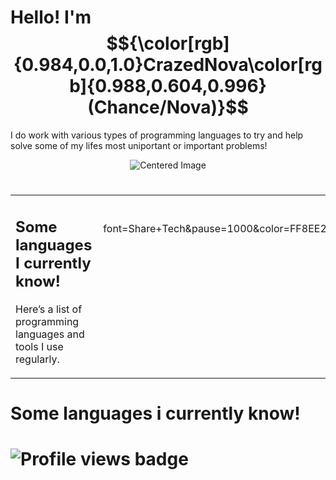 

<!---Colorable text --->


# Hello! I'm $${\color[rgb]{0.984,0.0,1.0}CrazedNova\color[rgb]{0.988,0.604,0.996}(Chance/Nova)}$$
I do work with various types of programming languages to try and help solve some of my lifes most uniportant or important problems!
<div style="text-align: center;">
  <img src="https://media.discordapp.net/attachments/975865507653759007/1403407255776264232/IMG_1754.png?ex=6897705b&is=68961edb&hm=7325407ff3dc7ccbf41579671030c7408358c322937e918f6f11ac89050fc9a5&=&format=webp&quality=lossless&width=1269&height=153" alt="Centered Image">
</div>

#
<table width="100%">
  <tr>
    <td valign="middle" style="padding-right: 10px;">
      <h2>Some languages I currently know!</h2>
      <p>Here’s a list of programming languages and tools I use regularly.</p>
    </td>
    <td width="200" align="center" valign="middle">
      [![Typing SVG](https://readme-typing-svg.herokuapp.com?font=Share+Tech&pause=1000&color=FF8EE2&random=true&width=435&lines=Work+work+work...;So+tell+your+mother%2C+tell+your+pops%2C+we're+in+a+new+world%E2%80%94+it+never+stops!;Your+phone+linging!!;ERROR;Syntax+Error;Your+cool;The+quick+brown+fox%2C+jumped+over+the+blue+moon.;BOUNUS+DUCKS!;I+am+Heavy+weapons+guy%2C+and+this+is+my+TANK.;Fly+high+rick+may%2C+we+miss+you.;Didn't+you+see+the+bloody+bombs!%3F;I+have+yet+to+meet+one+who+can+outsmart+bullet..;Maybe..+Maybe..;TheMastergamer20180.;Twigs+is+silly.;How+are+you%2C+old+friend%3F;My+my+my..+what+do+we+have+here%3F)](https://git.io/typing-svg)
      <img height="200" src="https://discords.com/_next/image?url=https%3A%2F%2Fcdn.discordapp.com%2Femojis%2F827964533792440421.gif?v=1&w=64&q=75" />
    </td>
  </tr>
</table>


# Some languages i currently know!

<!--- Display profile views --->
<h1 align="left">
  <img src="https://komarev.com/ghpvc/?username=CrazedNova&style=for-the-badge&color=fa00c4" alt="Profile views badge">
</h1>
